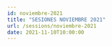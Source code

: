 ```yaml
---
id: noviembre-2021
title: "SESIONES NOVIEMBRE 2021"
url: /sessions/noviembre-2021
date: 2021-11-10T10:00:00
---
```

